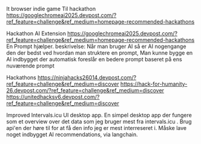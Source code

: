 
It browser indie game
	Til hackathon https://googlechromeai2025.devpost.com/?ref_feature=challenge&ref_medium=homepage-recommended-hackathons

Hackathon AI Extension https://googlechromeai2025.devpost.com/?ref_feature=challenge&ref_medium=homepage-recommended-hackathons
	En Prompt hjælper. 
		beskrivelse:
		Når man bruger AI så er AI nogengange den der bedst ved hvordan man struktere en prompt, Man kunne bygge en AI indbygget der automatisk foreslår en bedere prompt baseret på ens nuværende prompt


Hackathons
	https://ninjahacks26014.devpost.com/?ref_feature=challenge&ref_medium=discover
	https://hack-for-humanity-26.devpost.com/?ref_feature=challenge&ref_medium=discover
	https://unitedhacksv6.devpost.com/?ref_feature=challenge&ref_medium=discover

Improved Intervals.icu UI desktop app.
	En simpel desktop app der fungere som et overview over det data som jeg bruger mest fra intervals.icu . Brug api'en der høre til for at få den info jeg er mest interreseret i. Måske lave noget indbygget AI recommendations, via langchain. 